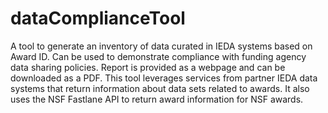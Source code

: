 # dataComplianceTool
A tool to generate an inventory of data curated in IEDA systems based on Award ID. Can be used to demonstrate compliance with funding agency data sharing policies.  Report is provided as a webpage and can be downloaded as a PDF. This tool leverages services from partner IEDA data systems that return information about data sets related to awards.  It also uses the NSF Fastlane API to return award information for NSF awards.
